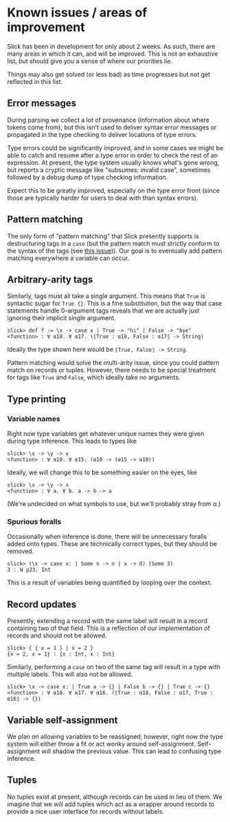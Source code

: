 # Known issues / areas of improvement

Slick has been in development for only about 2 weeks. As such, there are many
areas in which it can, and will be improved. This is not an exhaustive list, but
should give you a sense of where our priorities lie.

Things may also get solved (or less bad) as time progresses but not get
reflected in this list.

## Error messages

During parsing we collect a lot of provenance (information about where tokens
come from), but this isn't used to deliver syntax error messages or propagated 
in the type checking to deliver locations of type errors.

Type errors could be significantly improved, and in some cases we might be able
to catch and resume after a type error in order to check the rest of an
expression. At present, the type system usually knows what's gone wrong, but
reports a cryptic message like "subsumes: invalid case", sometimes followed by a
debug dump of type checking information.

Expect this to be greatly improved, especially on the type error front (since
those are typically harder for users to deal with than syntax errors).

## Pattern matching

The only form of "pattern matching" that Slick presently supports is
destructuring tags in a `case` (but the pattern match must strictly conform to
the syntax of the tags (see [this issue](#arbitrary-arity-tags))). Our goal is to
eventually add pattern matching everywhere a variable can occur.

## Arbitrary-arity tags

Similarly, tags must all take a single argument. This means that `True` is
syntactic sugar for `True {}`. This is a fine substitution, but the way that
case statements handle 0-argument tags reveals that we are actually just
ignoring their implicit single argument.

```
slick> def f := \x -> case x | True -> "hi" | False -> "bye"
<function> : ∀ α18. ∀ α17. (⟦True : α18, False : α17⟧ -> String)
```

Ideally the type shown here would be `⟦True, False⟧ -> String`.

Pattern matching would solve the multi-arity issue, since you could pattern
match on records or tuples. However, there needs to be special treatment for
tags like `True` and `False`, which ideally take no arguments.

## Type printing

### Variable names

Right now type variables get whatever unique names they were given during type
inference. This leads to types like

```
slick> \x -> \y -> x
<function> : ∀ α10. ∀ α15. (α10 -> (α15 -> α10))
```

Ideally, we will change this to be something easier on the eyes, like

```
slick> \x -> \y -> x
<function> : ∀ a. ∀ b. a -> b -> a
```

(We're undecided on what symbols to use, but we'll probably stray from α.)

### Spurious foralls

Occasionally when inference is done, there will be unnecessary foralls added
onto types. These are technically correct types, but they should be removed.

```
slick> (\x -> case x: | Some n -> n | x -> 0) (Some 3)
3 : ꓤ ρ23. Int
```

This is a result of variables being quantified by looping over the context.

## Record updates

Presently, extending a record with the same label will result in a record
containing two of that field. This is a reflection of our implementation of
records and should not be allowed. 
```
slick> { { x = 1 } | x = 2 }
{x = 2, x = 1} : {x : Int, x : Int}
```

Similarly, performing a `case` on two of the same tag will result in a type with
multiple labels. This will also not be allowed.

```
slick> \x -> case x: | True a -> {} | False b -> {} | True c -> {}
<function> : ∀ α18. ∀ α17. ∀ α16. (⟦True : α18, False : α17, True : α16⟧ -> {})
```

## Variable self-assignment

We plan on allowing variables to be reassigned; however, right now the type
system will either throw a fit or act wonky around self-assignment.
Self-assignment will shadow the previous value. This can lead to confusing type
inference.

## Tuples

No tuples exist at present, although records can be used in lieu of them. We
imagine that we will add tuples which act as a wrapper around records to provide
a nice user interface for records without labels.
